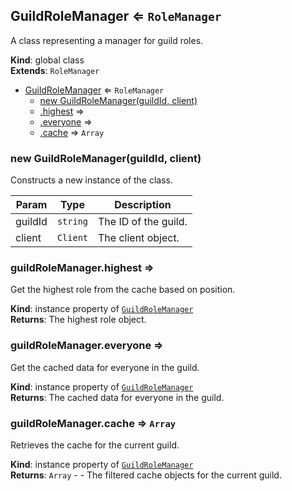 <a name="GuildRoleManager"></a>

## GuildRoleManager ⇐ <code>RoleManager</code>
A class representing a manager for guild roles.

**Kind**: global class  
**Extends**: <code>RoleManager</code>  

* [GuildRoleManager](#GuildRoleManager) ⇐ <code>RoleManager</code>
    * [new GuildRoleManager(guildId, client)](#new_GuildRoleManager_new)
    * [.highest](#GuildRoleManager+highest) ⇒
    * [.everyone](#GuildRoleManager+everyone) ⇒
    * [.cache](#GuildRoleManager+cache) ⇒ <code>Array</code>

<a name="new_GuildRoleManager_new"></a>

### new GuildRoleManager(guildId, client)
Constructs a new instance of the class.


| Param | Type | Description |
| --- | --- | --- |
| guildId | <code>string</code> | The ID of the guild. |
| client | <code>Client</code> | The client object. |

<a name="GuildRoleManager+highest"></a>

### guildRoleManager.highest ⇒
Get the highest role from the cache based on position.

**Kind**: instance property of [<code>GuildRoleManager</code>](#GuildRoleManager)  
**Returns**: The highest role object.  
<a name="GuildRoleManager+everyone"></a>

### guildRoleManager.everyone ⇒
Get the cached data for everyone in the guild.

**Kind**: instance property of [<code>GuildRoleManager</code>](#GuildRoleManager)  
**Returns**: The cached data for everyone in the guild.  
<a name="GuildRoleManager+cache"></a>

### guildRoleManager.cache ⇒ <code>Array</code>
Retrieves the cache for the current guild.

**Kind**: instance property of [<code>GuildRoleManager</code>](#GuildRoleManager)  
**Returns**: <code>Array</code> - - The filtered cache objects for the current guild.  
